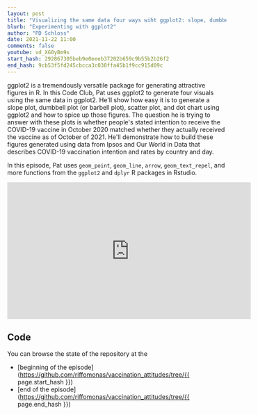 ```yaml
---
layout: post
title: "Visualizing the same data four ways wiht ggplot2: slope, dumbbell, scatter, and dot charts (CC165)"
blurb: "Experimenting with ggplot2"
author: "PD Schloss"
date: 2021-11-22 11:00
comments: false
youtube: vd_XG0yBm9s
start_hash: 292867305beb9e0eeeb37202b659c9b55b2b26f2
end_hash: 9cb53f5fd245cbcca3c038ffa45b1f9cc915d09c
---
```


ggplot2 is a tremendously versatile package for generating attractive figures in R. In this Code Club, Pat uses ggplot2 to generate four visuals using the same data in ggplot2. He'll show how easy it is to generate a slope plot, dumbbell plot (or barbell plot), scatter plot, and dot chart using ggplot2 and how to spice up those figures. The question he is trying to answer with these plots is whether people's stated intention to receive the COVID-19 vaccine in October 2020 matched whether they actually received the vaccine as of October of 2021. He'll demonstrate how to build these figures generated using data from Ipsos and Our World in Data that describes COVID-19 vaccination intention and rates by country and day.

In this episode, Pat uses `geom_point`, `geom_line`, `arrow`, `geom_text_repel`, and more functions from the `ggplot2` and `dplyr` R packages in Rstudio.

<iframe style="margin: 0 auto;display:block;" width="560" height="315" src="https://www.youtube.com/embed/{{ page.youtube }}" frameborder="0" allow="accelerometer; autoplay; encrypted-media; gyroscope; picture-in-picture" allowfullscreen></iframe>


## Code

You can browse the state of the repository at the
* [beginning of the episode](https://github.com/riffomonas/vaccination_attitudes/tree/{{ page.start_hash }})
* [end of the episode](https://github.com/riffomonas/vaccination_attitudes/tree/{{ page.end_hash }})
